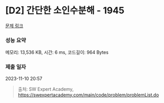 # [D2] 간단한 소인수분해 - 1945 

[문제 링크](https://swexpertacademy.com/main/code/problem/problemDetail.do?contestProbId=AV5Pl0Q6ANQDFAUq) 

### 성능 요약

메모리: 13,536 KB, 시간: 6 ms, 코드길이: 964 Bytes

### 제출 일자

2023-11-10 20:57



> 출처: SW Expert Academy, https://swexpertacademy.com/main/code/problem/problemList.do